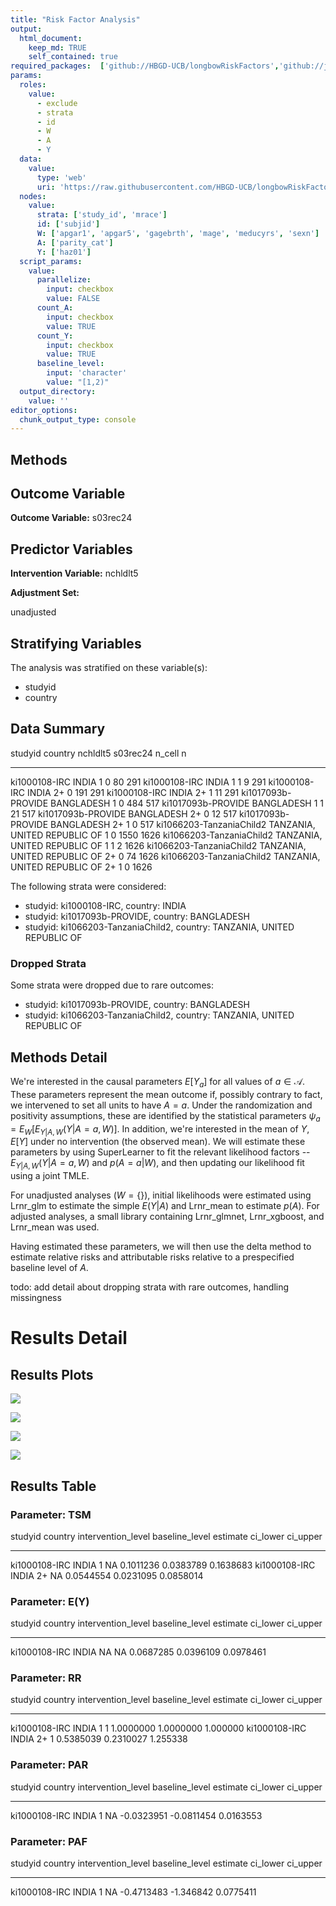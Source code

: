 ```yaml
---
title: "Risk Factor Analysis"
output: 
  html_document:
    keep_md: TRUE
    self_contained: true
required_packages:  ['github://HBGD-UCB/longbowRiskFactors','github://jeremyrcoyle/skimr@vector_types', 'github://tlverse/delayed']
params:
  roles:
    value:
      - exclude
      - strata
      - id
      - W
      - A
      - Y
  data: 
    value: 
      type: 'web'
      uri: 'https://raw.githubusercontent.com/HBGD-UCB/longbowRiskFactors/master/inst/sample_data/birthwt_data.rdata'
  nodes:
    value:
      strata: ['study_id', 'mrace']
      id: ['subjid']
      W: ['apgar1', 'apgar5', 'gagebrth', 'mage', 'meducyrs', 'sexn']
      A: ['parity_cat']
      Y: ['haz01']
  script_params:
    value:
      parallelize:
        input: checkbox
        value: FALSE
      count_A:
        input: checkbox
        value: TRUE
      count_Y:
        input: checkbox
        value: TRUE        
      baseline_level:
        input: 'character'
        value: "[1,2)"
  output_directory:
    value: ''
editor_options: 
  chunk_output_type: console
---
```








## Methods
## Outcome Variable

**Outcome Variable:** s03rec24

## Predictor Variables

**Intervention Variable:** nchldlt5

**Adjustment Set:**

unadjusted

## Stratifying Variables

The analysis was stratified on these variable(s):

* studyid
* country

## Data Summary

studyid                    country                        nchldlt5    s03rec24   n_cell      n
-------------------------  -----------------------------  ---------  ---------  -------  -----
ki1000108-IRC              INDIA                          1                  0       80    291
ki1000108-IRC              INDIA                          1                  1        9    291
ki1000108-IRC              INDIA                          2+                 0      191    291
ki1000108-IRC              INDIA                          2+                 1       11    291
ki1017093b-PROVIDE         BANGLADESH                     1                  0      484    517
ki1017093b-PROVIDE         BANGLADESH                     1                  1       21    517
ki1017093b-PROVIDE         BANGLADESH                     2+                 0       12    517
ki1017093b-PROVIDE         BANGLADESH                     2+                 1        0    517
ki1066203-TanzaniaChild2   TANZANIA, UNITED REPUBLIC OF   1                  0     1550   1626
ki1066203-TanzaniaChild2   TANZANIA, UNITED REPUBLIC OF   1                  1        2   1626
ki1066203-TanzaniaChild2   TANZANIA, UNITED REPUBLIC OF   2+                 0       74   1626
ki1066203-TanzaniaChild2   TANZANIA, UNITED REPUBLIC OF   2+                 1        0   1626


The following strata were considered:

* studyid: ki1000108-IRC, country: INDIA
* studyid: ki1017093b-PROVIDE, country: BANGLADESH
* studyid: ki1066203-TanzaniaChild2, country: TANZANIA, UNITED REPUBLIC OF

### Dropped Strata

Some strata were dropped due to rare outcomes:

* studyid: ki1017093b-PROVIDE, country: BANGLADESH
* studyid: ki1066203-TanzaniaChild2, country: TANZANIA, UNITED REPUBLIC OF

## Methods Detail

We're interested in the causal parameters $E[Y_a]$ for all values of $a \in \mathcal{A}$. These parameters represent the mean outcome if, possibly contrary to fact, we intervened to set all units to have $A=a$. Under the randomization and positivity assumptions, these are identified by the statistical parameters $\psi_a=E_W[E_{Y|A,W}(Y|A=a,W)]$.  In addition, we're interested in the mean of $Y$, $E[Y]$ under no intervention (the observed mean). We will estimate these parameters by using SuperLearner to fit the relevant likelihood factors -- $E_{Y|A,W}(Y|A=a,W)$ and $p(A=a|W)$, and then updating our likelihood fit using a joint TMLE.

For unadjusted analyses ($W=\{\}$), initial likelihoods were estimated using Lrnr_glm to estimate the simple $E(Y|A)$ and Lrnr_mean to estimate $p(A)$. For adjusted analyses, a small library containing Lrnr_glmnet, Lrnr_xgboost, and Lrnr_mean was used.

Having estimated these parameters, we will then use the delta method to estimate relative risks and attributable risks relative to a prespecified baseline level of $A$.

todo: add detail about dropping strata with rare outcomes, handling missingness







# Results Detail

## Results Plots
![](/tmp/02b1f7c6-8fe9-4568-a3ad-b545d5d51873/REPORT_files/figure-html/plot_tsm-1.png)<!-- -->

![](/tmp/02b1f7c6-8fe9-4568-a3ad-b545d5d51873/REPORT_files/figure-html/plot_rr-1.png)<!-- -->



![](/tmp/02b1f7c6-8fe9-4568-a3ad-b545d5d51873/REPORT_files/figure-html/plot_paf-1.png)<!-- -->

![](/tmp/02b1f7c6-8fe9-4568-a3ad-b545d5d51873/REPORT_files/figure-html/plot_par-1.png)<!-- -->

## Results Table

### Parameter: TSM


studyid         country   intervention_level   baseline_level     estimate    ci_lower    ci_upper
--------------  --------  -------------------  ---------------  ----------  ----------  ----------
ki1000108-IRC   INDIA     1                    NA                0.1011236   0.0383789   0.1638683
ki1000108-IRC   INDIA     2+                   NA                0.0544554   0.0231095   0.0858014


### Parameter: E(Y)


studyid         country   intervention_level   baseline_level     estimate    ci_lower    ci_upper
--------------  --------  -------------------  ---------------  ----------  ----------  ----------
ki1000108-IRC   INDIA     NA                   NA                0.0687285   0.0396109   0.0978461


### Parameter: RR


studyid         country   intervention_level   baseline_level     estimate    ci_lower   ci_upper
--------------  --------  -------------------  ---------------  ----------  ----------  ---------
ki1000108-IRC   INDIA     1                    1                 1.0000000   1.0000000   1.000000
ki1000108-IRC   INDIA     2+                   1                 0.5385039   0.2310027   1.255338


### Parameter: PAR


studyid         country   intervention_level   baseline_level      estimate     ci_lower    ci_upper
--------------  --------  -------------------  ---------------  -----------  -----------  ----------
ki1000108-IRC   INDIA     1                    NA                -0.0323951   -0.0811454   0.0163553


### Parameter: PAF


studyid         country   intervention_level   baseline_level      estimate    ci_lower    ci_upper
--------------  --------  -------------------  ---------------  -----------  ----------  ----------
ki1000108-IRC   INDIA     1                    NA                -0.4713483   -1.346842   0.0775411
